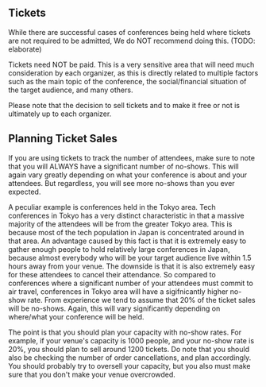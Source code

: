 ## Tickets

While there are successful cases of conferences being held where tickets
are not required to be admitted, We do NOT recommend doing this. 
(TODO: elaborate)

Tickets need NOT be paid. This is a very sensitive area that will need
much consideration by each organizer, as this is directly related to
multiple factors such as the main topic of the conference, the social/financial
situation of the target audience, and many others.

Please note that the decision to sell tickets and to make it free or not
is ultimately up to each organizer.

## Planning Ticket Sales

If you are using tickets to track the number of attendees, make sure to note
that you will ALWAYS have a significant number of no-shows. This will again
vary greatly depending on what your conference is about and your attendees.
But regardless, you will see more no-shows than you ever expected.

A peculiar example is conferences held in the Tokyo area. Tech conferences in
Tokyo has a very distinct characteristic in that a massive majority of the
attendees will be from the greater Tokyo area. This is because most of the
tech population in Japan is concentrated around in that area. An advantage
caused by this fact is that it is extremely easy to gather enough people to
hold relatively large conferences in Japan, because almost everybody who
will be your target audience live within 1.5 hours away from your venue.
The downside is that it is also extremely easy for these attendees to
cancel their attendance. So compared to conferences where a significant
number of your attendees must commit to air travel, conferences in Tokyo
area will have a sigifnicantly higher no-show rate. From experience we
tend to assume that 20% of the ticket sales will be no-shows. Again, this
will vary significantly depending on where/what your conference will be
held.

The point is that you should plan your capacity with no-show rates.
For example, if your venue's capacity is 1000 people, and your no-show
rate is 20%, you should plan to sell around 1200 tickets. Do note that you
should also be checking the number of order cancellations, and plan
accordingly. You should probably try to oversell your capacity, but you
also must make sure that you don't make your venue overcrowded.